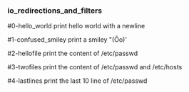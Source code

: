 ### io_redirections_and_filters

#0-hello_world
print hello world with a newline

#1-confused_smiley
print a smiley "(Ôo)'

#2-hellofile
print the content of /etc/passwd

#3-twofiles
print the content of /etc/passwd and /etc/hosts

#4-lastlines
print the last 10 line of /etc/passwd
